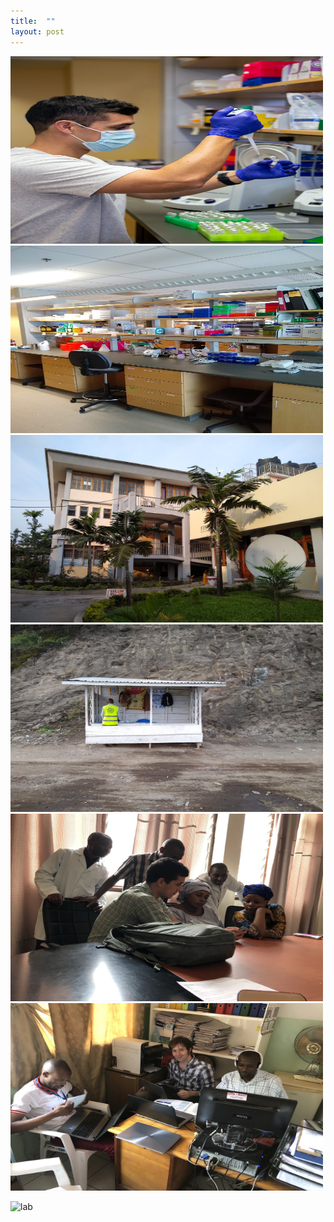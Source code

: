 ```yaml
---
title:  ""
layout: post
---
```

<img src="/assets/pipette.jpg" alt="Pipetting" width="500" height="300"/>
<img src="/assets/lab.jpg" alt="Lab" width="500" height="300"/>
<img src="/assets/heal.jpg" alt="HEAL Africa Hospital" width="500" height="300"/>
<img src="/assets/ph.jpg" alt="Ebola checkpoint" width="500" height="300"/>
<img src="/assets/teach.jpg" alt="Training the data collection team" width="500" height="300"/>
<img src="/assets/data_team.jpg" alt="Training the data analysis team" width="500" height="300"/>

![lab](https://user-images.githubusercontent.com/43826755/142776631-5977d9f5-5701-4653-9f4b-09d8a98c5f84.jpg)
